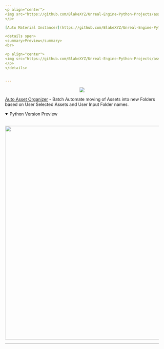 ```yaml
---
<p align="center">
<img src="https://github.com/BlakeXYZ/Unreal-Engine-Python-Projects/assets/37947050/5cc0c648-8982-4adc-93f1-49bd91ee1265">
</p>

[Auto Material Instancer](https://github.com/BlakeXYZ/Unreal-Engine-Python-Projects/blob/main/_auto_material_instancer/README.md) - Batch Automate creation of Material Instances based on User selected Master Material, Param Group, and Textures.

<details open>
<summary>Preview</summary>
<br>

<p align="center">
<img src="https://github.com/BlakeXYZ/Unreal-Engine-Python-Projects/assets/37947050/12ffa665-6fbb-4e49-ac02-c8d8681af04a" width="700">
</p>
</details>


---
```

<p align="center">
<img src="https://github.com/BlakeXYZ/Unreal-Engine-Tools/assets/37947050/06b00649-f1cb-4519-8c07-4eae4cbeaa14">
</p>

[Auto Asset Organizer](https://github.com/BlakeXYZ/Unreal-Engine-Tools/tree/main/_auto_asset_organizer) - Batch Automate moving of Assets into new Folders based on User Selected Assets and User Input Folder names.
<details open>
<summary>Python Version Preview</summary>
<br>

<p align="center">
<img src="https://github.com/BlakeXYZ/Unreal-Engine-Python-Projects/assets/37947050/c7622115-0e6f-47f8-ade4-8b116b136e3e" width="700">
</p>
</details>


---


